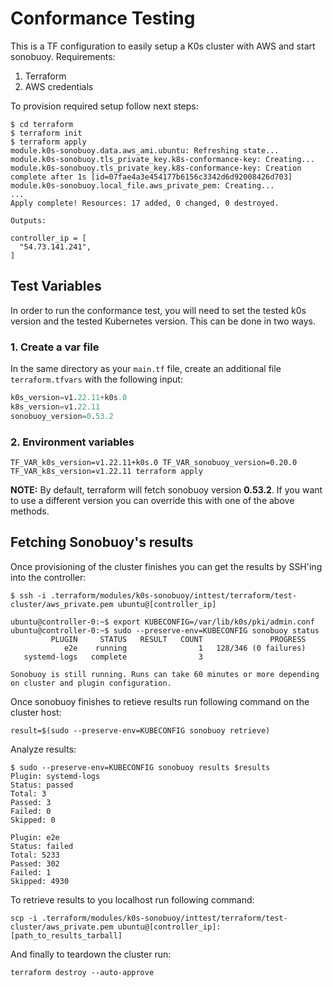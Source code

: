 # Conformance Testing

This is a TF configuration to easily setup a K0s cluster with AWS and start sonobuoy.
Requirements:

1. Terraform
2. AWS credentials

To provision required setup follow next steps:

```shell
$ cd terraform
$ terraform init
$ terraform apply
module.k0s-sonobuoy.data.aws_ami.ubuntu: Refreshing state...
module.k0s-sonobuoy.tls_private_key.k8s-conformance-key: Creating...
module.k0s-sonobuoy.tls_private_key.k8s-conformance-key: Creation complete after 1s [id=07fae4a3e454177b6156c3342d6d92008426d703]
module.k0s-sonobuoy.local_file.aws_private_pem: Creating...
...
Apply complete! Resources: 17 added, 0 changed, 0 destroyed.

Outputs:

controller_ip = [
  "54.73.141.241",
]
```

## Test Variables

In order to run the conformance test, you will need to set the tested k0s version and the tested Kubernetes version. This can be done in two ways.

### 1. Create a var file

In the same directory as your `main.tf` file, create an additional file `terraform.tfvars` with the following input:

```terraform
k0s_version=v1.22.11+k0s.0
k8s_version=v1.22.11
sonobuoy_version=0.53.2
```

### 2. Environment variables

```shell
TF_VAR_k0s_version=v1.22.11+k0s.0 TF_VAR_sonobuoy_version=0.20.0 TF_VAR_k8s_version=v1.22.11 terraform apply
```

**NOTE:** By default, terraform will fetch sonobuoy version **0.53.2**. If you want to use a different version you can override this with one of the above methods.

## Fetching Sonobuoy's results

Once provisioning of the cluster finishes you can get the results by SSH'ing into the controller:

```shell
$ ssh -i .terraform/modules/k0s-sonobuoy/inttest/terraform/test-cluster/aws_private.pem ubuntu@[controller_ip]

ubuntu@controller-0:~$ export KUBECONFIG=/var/lib/k0s/pki/admin.conf
ubuntu@controller-0:~$ sudo --preserve-env=KUBECONFIG sonobuoy status
         PLUGIN     STATUS   RESULT   COUNT               PROGRESS
            e2e    running                1   128/346 (0 failures)
   systemd-logs   complete                3

Sonobuoy is still running. Runs can take 60 minutes or more depending on cluster and plugin configuration.
```

Once sonobuoy finishes to retieve results run following command on the cluster host:

```shell
result=$(sudo --preserve-env=KUBECONFIG sonobuoy retrieve)
```

Analyze results:

```shell
$ sudo --preserve-env=KUBECONFIG sonobuoy results $results
Plugin: systemd-logs
Status: passed
Total: 3
Passed: 3
Failed: 0
Skipped: 0

Plugin: e2e
Status: failed
Total: 5233
Passed: 302
Failed: 1
Skipped: 4930
```

To retrieve results to you localhost run following command:

```shell
scp -i .terraform/modules/k0s-sonobuoy/inttest/terraform/test-cluster/aws_private.pem ubuntu@[controller_ip]:[path_to_results_tarball]
```

And finally to teardown the cluster run:

```shell
terraform destroy --auto-approve
```
